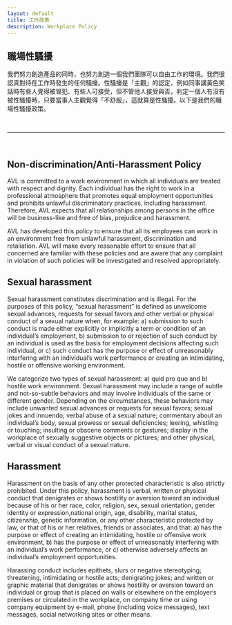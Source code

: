 ```yaml
---
layout: default
title: 工作政策
description: Workplace Policy
---
```


## 職場性騷擾

我們努力創造產品的同時，也努力創造一個我們團隊可以自由工作的環境。我們很認真對待在工作時發生的任何騷擾。性騷擾是「主觀」的認定，例如同事講黃色笑話時有些人覺得被冒犯、有些人可接受，但不管他人接受與否，判定一個人有沒有被性騷擾時，只要當事人主觀覺得「不舒服」，這就算是性騷擾。以下是我們的職場性騷擾政策。

<br>

---

<br>

## Non-discrimination/Anti-Harassment Policy

AVL is committed to a work environment in which all individuals are treated with respect and dignity. Each individual has the right to work in a professional atmosphere that promotes equal employment opportunities and prohibits unlawful discriminatory practices, including harassment. Therefore, AVL expects that all relationships among persons in the office will be business-like and free of bias, prejudice and harassment.

AVL has developed this policy to ensure that all its employees can work in an environment free from unlawful harassment, discrimination and retaliation. AVL will make every reasonable effort to ensure that all concerned are familiar with these policies and are aware that any complaint in violation of such policies will be investigated and resolved appropriately.

## Sexual harassment

Sexual harassment constitutes discrimination and is illegal. For the purposes of this policy, “sexual harassment” is defined as unwelcome sexual advances, requests for sexual favors and other verbal or physical conduct of a sexual nature when, for example: a) submission to such conduct is made either explicitly or implicitly a term or condition of an individual’s employment, b) submission to or rejection of such conduct by an individual is used as the basis for employment decisions affecting such individual, or c) such conduct has the purpose or effect of unreasonably interfering with an individual’s work performance or creating an intimidating, hostile or offensive working environment.

We categorize two types of sexual harassment: a) quid pro quo and b) hostile work environment. Sexual harassment may include a range of subtle and not-so-subtle behaviors and may involve individuals of the same or different gender. Depending on the circumstances, these behaviors may include unwanted sexual advances or requests for sexual favors; sexual jokes and innuendo; verbal abuse of a sexual nature; commentary about an individual’s body, sexual prowess or sexual deficiencies; leering, whistling or touching; insulting or obscene comments or gestures; display in the workplace of sexually suggestive objects or pictures; and other physical, verbal or visual conduct of a sexual nature.

## Harassment

Harassment on the basis of any other protected characteristic is also strictly prohibited. Under this policy, harassment is verbal, written or physical conduct that denigrates or shows hostility or aversion toward an individual because of his or her race, color, religion, sex, sexual orientation, gender identity or expression,national origin, age, disability, marital status, citizenship, genetic information, or any other characteristic protected by law, or that of his or her relatives, friends or associates, and that: a) has the purpose or effect of creating an intimidating, hostile or offensive work environment, b) has the purpose or effect of unreasonably interfering with an individual’s work performance, or c) otherwise adversely affects an individual’s employment opportunities.

Harassing conduct includes epithets, slurs or negative stereotyping; threatening, intimidating or hostile acts; denigrating jokes; and written or graphic material that denigrates or shows hostility or aversion toward an individual or group that is placed on walls or elsewhere on the employer’s premises or circulated in the workplace, on company time or using company equipment by e-mail, phone (including voice messages), text messages, social networking sites or other means.
